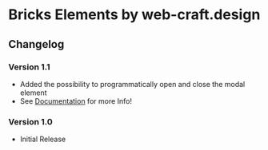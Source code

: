 # Bricks Elements by web-craft.design

## Changelog

### Version 1.1

- Added the possibility to programmatically open and close the modal element
- See [Documentation](https://my-webcraftdesign.at/tutorial/modal-popup-in-bricks/) for more Info!

### Version 1.0

- Initial Release
